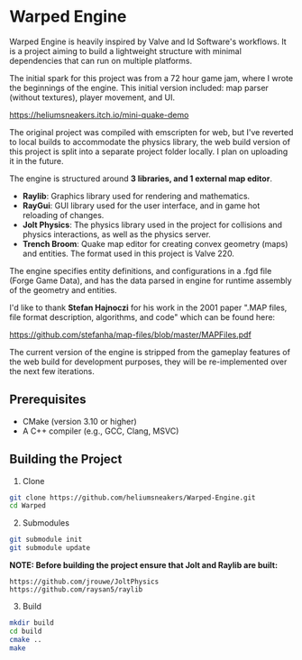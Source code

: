 # Warped Engine
Warped Engine is heavily inspired by Valve and Id Software's workflows. It is a project aiming to build a lightweight structure with minimal dependencies that can run on multiple platforms. 

The initial spark for this project was from a 72 hour game jam, where I wrote the beginnings of the engine. This initial version included: map parser (without textures), player movement, and UI.

https://heliumsneakers.itch.io/mini-quake-demo

The original project was compiled with emscripten for web, but I've reverted to local builds to accommodate the physics library, the web build version of this project is split into a separate project folder locally. I plan on uploading it in the future.

 The engine is structured around **3 libraries, and 1 external map editor**.
- **Raylib**: Graphics library used for rendering and mathematics.
- **RayGui**: GUI library used for the user interface, and in game hot reloading of changes.
- **Jolt Physics**: The physics library used in the project for collisions and physics interactions, as well as the physics server.
- **Trench Broom**: Quake map editor for creating convex geometry (maps) and entities. The format used in this project is Valve 220.

The engine specifies entity definitions, and configurations in a .fgd file (Forge Game Data), and has the data parsed in engine for runtime assembly of the geometry and entities.

I'd like to thank **Stefan Hajnoczi** for his work in the 2001 paper ".MAP files, file format description, algorithms, and code" which can be found here:

 https://github.com/stefanha/map-files/blob/master/MAPFiles.pdf

The current version of the engine is stripped from the gameplay features of the web build for development purposes, they will be re-implemented over the next few iterations.

## Prerequisites

- CMake (version 3.10 or higher)
- A C++ compiler (e.g., GCC, Clang, MSVC)

## Building the Project
1. Clone
``` bash
git clone https://github.com/heliumsneakers/Warped-Engine.git
cd Warped
```
2. Submodules
``` bash
git submodule init
git submodule update
```
**NOTE: Before building the project ensure that Jolt and Raylib are built:**
```
https://github.com/jrouwe/JoltPhysics
https://github.com/raysan5/raylib
```
3. Build
```bash 
mkdir build
cd build
cmake .. 
make
```
